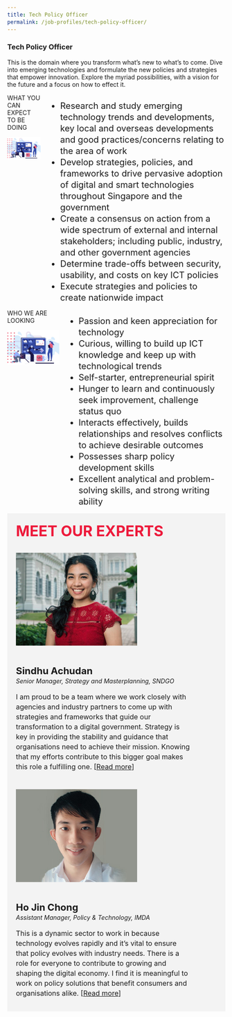 ```yaml
---
title: Tech Policy Officer
permalink: /job-profiles/tech-policy-officer/
---
```

### **Tech Policy Officer**

<p>This is the domain where you transform what’s new to what’s to come. Dive into emerging technologies and formulate the new policies and strategies that empower innovation. Explore the myriad possibilities, with a vision for the future and a focus on how to effect it.</p>

<div class="columns">
   <div class="column">WHAT YOU CAN EXPECT TO BE DOING<br><p><img src="images/job-profile-1.jpg" width="300"></div>
   <div class="column">
     <ul>
     <li style="font-size: 20px; line-height: 26px;">Research and study emerging technology trends and developments, key local and overseas developments and good practices/concerns relating to the area of work</li>
     <li style="font-size: 20px; line-height: 26px;">Develop strategies, policies, and frameworks to drive pervasive adoption of digital and smart technologies throughout Singapore and the government</li>
     <li style="font-size: 20px; line-height: 26px;">Create a consensus on action from a wide spectrum of external and internal stakeholders; including public, industry, and other government agencies</li>
     <li style="font-size: 20px; line-height: 26px;">Determine trade-offs between security, usability, and costs on key ICT policies</li>
     <li style="font-size: 20px; line-height: 26px;">Execute strategies and policies to create nationwide impact</li>
     </ul>
  </div>
</div>

<div class="columns">
   <div class="column">WHO WE ARE LOOKING<br><p><img src="images/job-profile-1.jpg" width="300"></div>
   <div class="column">
   <ul>
   <li style="font-size: 20px; line-height: 26px;">Passion and keen appreciation for technology</li>
   <li style="font-size: 20px; line-height: 26px;">Curious, willing to build up ICT knowledge and keep up with technological trends</li>
   <li style="font-size: 20px; line-height: 26px;">Self-starter, entrepreneurial spirit</li>
   <li style="font-size: 20px; line-height: 26px;">Hunger to learn and continuously seek improvement, challenge status quo</li>
   <li style="font-size: 20px; line-height: 26px;">Interacts effectively, builds relationships and resolves conflicts to achieve desirable outcomes</li>
   <li style="font-size: 20px; line-height: 26px;">Possesses sharp policy development skills</li>
   <li style="font-size: 20px; line-height: 26px;">Excellent analytical and problem-solving skills, and strong writing ability</li>
   </ul>
  </div>
</div>


<div class="row" style="font-size:34px; font-weight: 700; color: #ed1a3b; background-color: #f3f3f3; padding: 20px 0px 20px 20px;"> MEET OUR EXPERTS</div>
				
<div class="row" style="background-color: #f3f3f3;">
      <div class="column" style="padding: 10px 0px 30px 20px;"><img src="images/sindhu-achudan.jpg" alt="Sindhu Achudan"></div>
      <div class="column" style="width: 80%; padding: 10px 20px 30px 20px;">
       <span style="font-size: 22px; font-weight: bold; line-height: 30px;">Sindhu Achudan</span><br><span style="font-size: 14px; font-style: italic; line-height: 16px;">Senior Manager, Strategy and Masterplanning, SNDGO</span><br><br>
    <span style="font-size: 16px; line-height: 23px;">I am proud to be a team where we work closely with agencies and industry partners to come up with strategies and frameworks that guide our transformation to a digital government. Strategy is key in providing the stability and guidance that organisations need to achieve their mission. Knowing that my efforts contribute to this bigger goal makes this role a fulfilling one. [<a href="../sindhu-achudan">Read more</a>]</span>
      </div>
</div>

<div class="row" style="background-color: #f3f3f3;">
      <div class="column" style="padding: 10px 0px 30px 20px;"><img src="images/ho-jin-chong.jpg" alt="Ho Jin Chong"></div>
      <div class="column" style="width: 80%; padding: 10px 20px 30px 20px; ">
       <span style="font-size: 22px; font-weight: bold; line-height: 30px;">Ho Jin Chong</span><br><span style="font-size: 14px; font-style: italic; line-height: 16px;">Assistant Manager, Policy & Technology, IMDA</span><br><br>
    <span style="font-size: 16px; line-height: 23px;">This is a dynamic sector to work in because technology evolves rapidly and it’s vital to ensure that policy evolves with industry needs. There is a role for everyone to contribute to growing and shaping the digital economy. I find it is meaningful to work on policy solutions that benefit consumers and organisations alike. [<a href="../ho-jin-chong">Read more</a>]</span>
      </div>
</div>